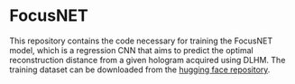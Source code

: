# FocusNET

This repository contains the code necessary for training the FocusNET model,
which is a regression CNN that aims to predict the optimal reconstruction
distance from a given hologram acquired using DLHM. The training dataset 
can be downloaded from the [hugging face repository](https://huggingface.co/datasets/mmonto95/focusnet/tree/main).